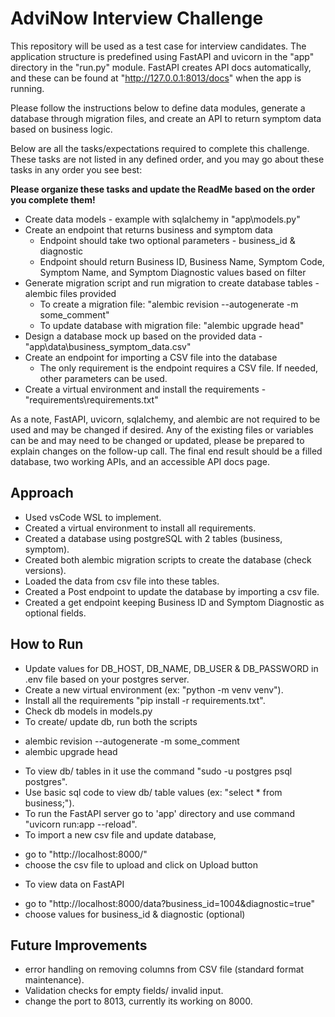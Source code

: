 # AdviNow Interview Challenge
This repository will be used as a test case for interview candidates. The application structure is predefined using FastAPI and uvicorn in the "app" directory in the "run.py" module. 
FastAPI creates API docs automatically, and these can be found at "http://127.0.0.1:8013/docs" when the app is running.

Please follow the instructions below to define data modules, generate a database through migration files, and create an API to return symptom data based on business logic.

Below are all the tasks/expectations required to complete this challenge. These tasks are not listed in any defined order, and you may go about these tasks in any order you see best:

**Please organize these tasks and update the ReadMe based on the order you complete them!**

- Create data models - example with sqlalchemy in "app\models.py"
- Create an endpoint that returns business and symptom data
  - Endpoint should take two optional parameters - business_id & diagnostic
  - Endpoint should return Business ID, Business Name, Symptom Code, Symptom Name, and Symptom Diagnostic values based on filter
- Generate migration script and run migration to create database tables - alembic files provided
  - To create a migration file: "alembic revision --autogenerate -m some_comment"
  - To update database with migration file: "alembic upgrade head"
- Design a database mock up based on the provided data - "app\data\business_symptom_data.csv"
- Create an endpoint for importing a CSV file into the database
  - The only requirement is the endpoint requires a CSV file. If needed, other parameters can be used.
- Create a virtual environment and install the requirements - "requirements\requirements.txt"

As a note, FastAPI, uvicorn, sqlalchemy, and alembic are not required to be used and may be changed if desired. 
Any of the existing files or variables can be and may need to be changed or updated, please be prepared to explain changes on the follow-up call.
The final end result should be a filled database, two working APIs, and an accessible API docs page.

## Approach

- Used vsCode WSL to implement.
- Created a virtual environment to install all requirements.
- Created a database using postgreSQL with 2 tables (business, symptom).
- Created both alembic migration scripts to create the database (check versions).
- Loaded the data from csv file into these tables.
- Created a Post endpoint to update the database by importing a csv file.
- Created a get endpoint keeping Business ID and Symptom Diagnostic as optional fields.

## How to Run

- Update values for DB_HOST, DB_NAME, DB_USER & DB_PASSWORD in .env file based on your postgres server.
- Create a new virtual environment (ex: "python -m venv venv").
- Install all the requirements "pip install -r requirements.txt".
- Check db models in models.py
- To create/ update db, run both the scripts
* alembic revision --autogenerate -m some_comment
* alembic upgrade head
- To view db/ tables in it use the command "sudo -u postgres psql postgres".
- Use basic sql code to view db/ table values (ex: "select * from business;").
- To run the FastAPI server go to 'app' directory and use command "uvicorn run:app --reload".
- To import a new csv file and update database, 
* go to "http://localhost:8000/" 
* choose the csv file to upload and click on Upload button
- To view data on FastAPI
* go to "http://localhost:8000/data?business_id=1004&diagnostic=true"
* choose values for business_id & diagnostic (optional)


## Future Improvements

- error handling on removing columns from CSV file (standard format maintenance).
- Validation checks for empty fields/ invalid input.
- change the port to 8013, currently its working on 8000.
